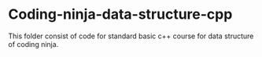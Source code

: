 # Coding-ninja-data-structure-cpp
This folder consist of code for standard basic c++ course for data structure of coding ninja.
